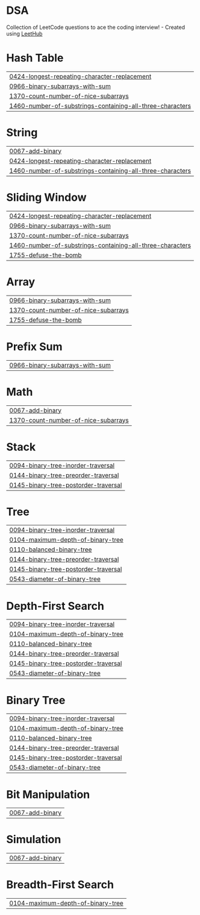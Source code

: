 # DSA

Collection of LeetCode questions to ace the coding interview! - Created using [LeetHub](https://github.com/QasimWani/LeetHub)


# Hash Table
|  |
| ------- |
| [0424-longest-repeating-character-replacement](https://github.com/Sahilll15/DSA/tree/master/0424-longest-repeating-character-replacement) |
| [0966-binary-subarrays-with-sum](https://github.com/Sahilll15/DSA/tree/master/0966-binary-subarrays-with-sum) |
| [1370-count-number-of-nice-subarrays](https://github.com/Sahilll15/DSA/tree/master/1370-count-number-of-nice-subarrays) |
| [1460-number-of-substrings-containing-all-three-characters](https://github.com/Sahilll15/DSA/tree/master/1460-number-of-substrings-containing-all-three-characters) |
# String
|  |
| ------- |
| [0067-add-binary](https://github.com/Sahilll15/DSA/tree/master/0067-add-binary) |
| [0424-longest-repeating-character-replacement](https://github.com/Sahilll15/DSA/tree/master/0424-longest-repeating-character-replacement) |
| [1460-number-of-substrings-containing-all-three-characters](https://github.com/Sahilll15/DSA/tree/master/1460-number-of-substrings-containing-all-three-characters) |
# Sliding Window
|  |
| ------- |
| [0424-longest-repeating-character-replacement](https://github.com/Sahilll15/DSA/tree/master/0424-longest-repeating-character-replacement) |
| [0966-binary-subarrays-with-sum](https://github.com/Sahilll15/DSA/tree/master/0966-binary-subarrays-with-sum) |
| [1370-count-number-of-nice-subarrays](https://github.com/Sahilll15/DSA/tree/master/1370-count-number-of-nice-subarrays) |
| [1460-number-of-substrings-containing-all-three-characters](https://github.com/Sahilll15/DSA/tree/master/1460-number-of-substrings-containing-all-three-characters) |
| [1755-defuse-the-bomb](https://github.com/Sahilll15/DSA/tree/master/1755-defuse-the-bomb) |
# Array
|  |
| ------- |
| [0966-binary-subarrays-with-sum](https://github.com/Sahilll15/DSA/tree/master/0966-binary-subarrays-with-sum) |
| [1370-count-number-of-nice-subarrays](https://github.com/Sahilll15/DSA/tree/master/1370-count-number-of-nice-subarrays) |
| [1755-defuse-the-bomb](https://github.com/Sahilll15/DSA/tree/master/1755-defuse-the-bomb) |
# Prefix Sum
|  |
| ------- |
| [0966-binary-subarrays-with-sum](https://github.com/Sahilll15/DSA/tree/master/0966-binary-subarrays-with-sum) |
# Math
|  |
| ------- |
| [0067-add-binary](https://github.com/Sahilll15/DSA/tree/master/0067-add-binary) |
| [1370-count-number-of-nice-subarrays](https://github.com/Sahilll15/DSA/tree/master/1370-count-number-of-nice-subarrays) |
# Stack
|  |
| ------- |
| [0094-binary-tree-inorder-traversal](https://github.com/Sahilll15/DSA/tree/master/0094-binary-tree-inorder-traversal) |
| [0144-binary-tree-preorder-traversal](https://github.com/Sahilll15/DSA/tree/master/0144-binary-tree-preorder-traversal) |
| [0145-binary-tree-postorder-traversal](https://github.com/Sahilll15/DSA/tree/master/0145-binary-tree-postorder-traversal) |
# Tree
|  |
| ------- |
| [0094-binary-tree-inorder-traversal](https://github.com/Sahilll15/DSA/tree/master/0094-binary-tree-inorder-traversal) |
| [0104-maximum-depth-of-binary-tree](https://github.com/Sahilll15/DSA/tree/master/0104-maximum-depth-of-binary-tree) |
| [0110-balanced-binary-tree](https://github.com/Sahilll15/DSA/tree/master/0110-balanced-binary-tree) |
| [0144-binary-tree-preorder-traversal](https://github.com/Sahilll15/DSA/tree/master/0144-binary-tree-preorder-traversal) |
| [0145-binary-tree-postorder-traversal](https://github.com/Sahilll15/DSA/tree/master/0145-binary-tree-postorder-traversal) |
| [0543-diameter-of-binary-tree](https://github.com/Sahilll15/DSA/tree/master/0543-diameter-of-binary-tree) |
# Depth-First Search
|  |
| ------- |
| [0094-binary-tree-inorder-traversal](https://github.com/Sahilll15/DSA/tree/master/0094-binary-tree-inorder-traversal) |
| [0104-maximum-depth-of-binary-tree](https://github.com/Sahilll15/DSA/tree/master/0104-maximum-depth-of-binary-tree) |
| [0110-balanced-binary-tree](https://github.com/Sahilll15/DSA/tree/master/0110-balanced-binary-tree) |
| [0144-binary-tree-preorder-traversal](https://github.com/Sahilll15/DSA/tree/master/0144-binary-tree-preorder-traversal) |
| [0145-binary-tree-postorder-traversal](https://github.com/Sahilll15/DSA/tree/master/0145-binary-tree-postorder-traversal) |
| [0543-diameter-of-binary-tree](https://github.com/Sahilll15/DSA/tree/master/0543-diameter-of-binary-tree) |
# Binary Tree
|  |
| ------- |
| [0094-binary-tree-inorder-traversal](https://github.com/Sahilll15/DSA/tree/master/0094-binary-tree-inorder-traversal) |
| [0104-maximum-depth-of-binary-tree](https://github.com/Sahilll15/DSA/tree/master/0104-maximum-depth-of-binary-tree) |
| [0110-balanced-binary-tree](https://github.com/Sahilll15/DSA/tree/master/0110-balanced-binary-tree) |
| [0144-binary-tree-preorder-traversal](https://github.com/Sahilll15/DSA/tree/master/0144-binary-tree-preorder-traversal) |
| [0145-binary-tree-postorder-traversal](https://github.com/Sahilll15/DSA/tree/master/0145-binary-tree-postorder-traversal) |
| [0543-diameter-of-binary-tree](https://github.com/Sahilll15/DSA/tree/master/0543-diameter-of-binary-tree) |
# Bit Manipulation
|  |
| ------- |
| [0067-add-binary](https://github.com/Sahilll15/DSA/tree/master/0067-add-binary) |
# Simulation
|  |
| ------- |
| [0067-add-binary](https://github.com/Sahilll15/DSA/tree/master/0067-add-binary) |
# Breadth-First Search
|  |
| ------- |
| [0104-maximum-depth-of-binary-tree](https://github.com/Sahilll15/DSA/tree/master/0104-maximum-depth-of-binary-tree) |